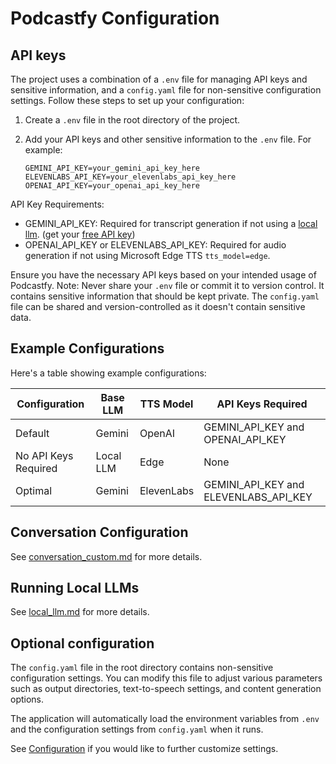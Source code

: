 # Podcastfy Configuration

## API keys

The project uses a combination of a `.env` file for managing API keys and sensitive information, and a `config.yaml` file for non-sensitive configuration settings. Follow these steps to set up your configuration:

1. Create a `.env` file in the root directory of the project.
2. Add your API keys and other sensitive information to the `.env` file. For example:

   ```
   GEMINI_API_KEY=your_gemini_api_key_here
   ELEVENLABS_API_KEY=your_elevenlabs_api_key_here
   OPENAI_API_KEY=your_openai_api_key_here
   ```
API Key Requirements:
- GEMINI_API_KEY: Required for transcript generation if not using a [local llm](local_llm.md). (get your [free API key](aistudio.google.com/app/apikey))
- OPENAI_API_KEY or ELEVENLABS_API_KEY: Required for audio generation if not using Microsoft Edge TTS `tts_model=edge`.

Ensure you have the necessary API keys based on your intended usage of Podcastfy. Note: Never share your `.env` file or commit it to version control. It contains sensitive information that should be kept private. The `config.yaml` file can be shared and version-controlled as it doesn't contain sensitive data.

## Example Configurations

Here's a table showing example configurations:

| Configuration | Base LLM | TTS Model | API Keys Required |
|---------------|----------|-----------|-------------------|
| Default | Gemini | OpenAI | GEMINI_API_KEY and OPENAI_API_KEY |
| No API Keys Required | Local LLM | Edge | None |
| Optimal | Gemini | ElevenLabs | GEMINI_API_KEY and ELEVENLABS_API_KEY |


## Conversation Configuration

See [conversation_custom.md](conversation_custom.md) for more details.

## Running Local LLMs

See [local_llm.md](local_llm.md) for more details.

## Optional configuration

The `config.yaml` file in the root directory contains non-sensitive configuration settings. You can modify this file to adjust various parameters such as output directories, text-to-speech settings, and content generation options.

The application will automatically load the environment variables from `.env` and the configuration settings from `config.yaml` when it runs.

See [Configuration](config_custom.md) if you would like to further customize settings.
